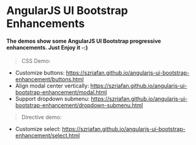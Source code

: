 # AngularJS UI Bootstrap Enhancements

#### The demos show some AngularJS UI Bootstrap progressive enhancements. Just Enjoy it -:)

> CSS Demo:

- Customize buttons: https://szriafan.github.io/angularjs-ui-bootstrap-enhancement/buttons.html
- Align modal center vertically: https://szriafan.github.io/angularjs-ui-bootstrap-enhancement/modal.html
- Support dropdown submenu: https://szriafan.github.io/angularjs-ui-bootstrap-enhancement/dropdown-submenu.html

> Directive demo:

- Customize select: https://szriafan.github.io/angularjs-ui-bootstrap-enhancement/select.html
